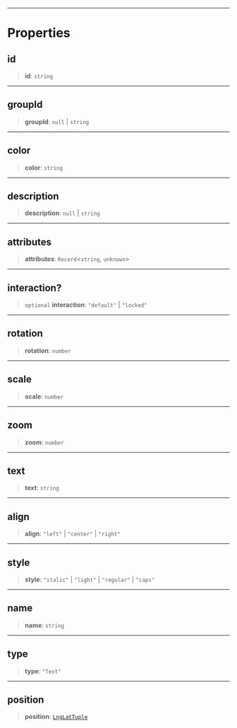 ***

# Properties

## id

> **id**: `string`

***

## groupId

> **groupId**: `null` | `string`

***

## color

> **color**: `string`

***

## description

> **description**: `null` | `string`

***

## attributes

> **attributes**: `Record`\<`string`, `unknown`>

***

## interaction?

> `optional` **interaction**: `"default"` | `"locked"`

***

## rotation

> **rotation**: `number`

***

## scale

> **scale**: `number`

***

## zoom

> **zoom**: `number`

***

## text

> **text**: `string`

***

## align

> **align**: `"left"` | `"center"` | `"right"`

***

## style

> **style**: `"italic"` | `"light"` | `"regular"` | `"caps"`

***

## name

> **name**: `string`

***

## type

> **type**: `"Text"`

***

## position

> **position**: [`LngLatTuple`](../Shared/LngLatTuple.md)
